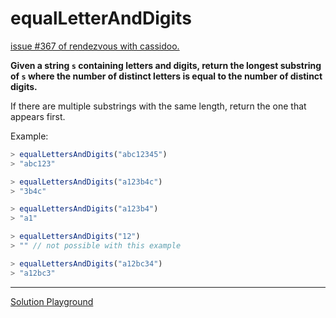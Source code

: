 # equalLetterAndDigits

[issue #367 of rendezvous with cassidoo.](https://buttondown.com/cassidoo/archive/you-cant-turn-back-the-clock-but-you-can-wind-it/)

**Given a string `s` containing letters and digits, return the longest substring of
`s` where the number of distinct letters is equal to the number of distinct digits.**

If there are multiple substrings with the same length, return the one that appears first.

Example:

```ts
> equalLettersAndDigits("abc12345")
> "abc123"

> equalLettersAndDigits("a123b4c")
> "3b4c"

> equalLettersAndDigits("a123b4")
> "a1"

> equalLettersAndDigits("12")
> "" // not possible with this example

> equalLettersAndDigits("a12bc34")
> "a12bc3"
```

---

[Solution Playground](https://tsplay.dev/mLdGbm)
